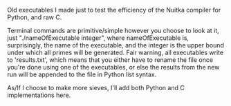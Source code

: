 Old executables I made just to test the efficiency of the Nuitka compiler for Python, and raw C. 

Terminal commands are primitive/simple however you choose to look at it, just "./nameOfExecutable integer", where nameOfExecutable is, surprisingly, the name of the executable, and the integer is the upper bound under which all primes will be generated. Fair warning, all executables write to 'results.txt', which means that you either have to rename the file once you're done using one of the executables, or else the results from the new run will be appended to the file in Python list syntax.

As/If I choose to make more sieves, I'll add both Python and C implementations here.
